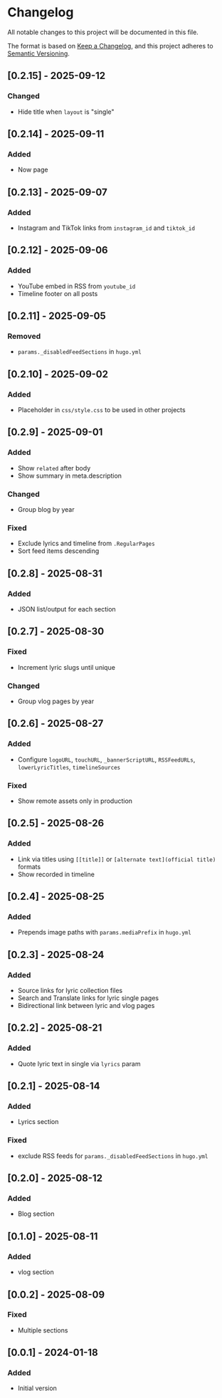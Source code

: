 # Changelog

All notable changes to this project will be documented in this file.

The format is based on [Keep a Changelog](https://keepachangelog.com/en/1.0.0/),
and this project adheres to [Semantic Versioning](https://semver.org/spec/v2.0.0.html).

## [0.2.15] - 2025-09-12

### Changed
- Hide title when `layout` is "single"

## [0.2.14] - 2025-09-11

### Added
- Now page

## [0.2.13] - 2025-09-07

### Added
- Instagram and TikTok links from `instagram_id` and `tiktok_id`

## [0.2.12] - 2025-09-06

### Added
- YouTube embed in RSS from `youtube_id`
- Timeline footer on all posts

## [0.2.11] - 2025-09-05

### Removed
- `params._disabledFeedSections` in `hugo.yml`

## [0.2.10] - 2025-09-02

### Added
- Placeholder in `css/style.css` to be used in other projects

## [0.2.9] - 2025-09-01

### Added
- Show `related` after body
- Show summary in meta.description

### Changed
- Group blog by year

### Fixed
- Exclude lyrics and timeline from `.RegularPages`
- Sort feed items descending

## [0.2.8] - 2025-08-31

### Added
- JSON list/output for each section

## [0.2.7] - 2025-08-30

### Fixed
- Increment lyric slugs until unique

### Changed
- Group vlog pages by year

## [0.2.6] - 2025-08-27

### Added
- Configure `logoURL`, `touchURL`, `_bannerScriptURL`, `RSSFeedURLs`, `lowerLyricTitles`, `timelineSources`

### Fixed
- Show remote assets only in production

## [0.2.5] - 2025-08-26

### Added
- Link via titles using `[[title]]` or `[alternate text](official title)` formats
- Show recorded in timeline

## [0.2.4] - 2025-08-25

### Added
- Prepends image paths with `params.mediaPrefix` in `hugo.yml`

## [0.2.3] - 2025-08-24

### Added
- Source links for lyric collection files
- Search and Translate links for lyric single pages
- Bidirectional link between lyric and vlog pages

## [0.2.2] - 2025-08-21

### Added
- Quote lyric text in single via `lyrics` param

## [0.2.1] - 2025-08-14

### Added
- Lyrics section

### Fixed
- exclude RSS feeds for `params._disabledFeedSections` in `hugo.yml`

## [0.2.0] - 2025-08-12

### Added
- Blog section

## [0.1.0] - 2025-08-11

### Added
- vlog section

## [0.0.2] - 2025-08-09

### Fixed
- Multiple sections

## [0.0.1] - 2024-01-18

### Added
- Initial version

